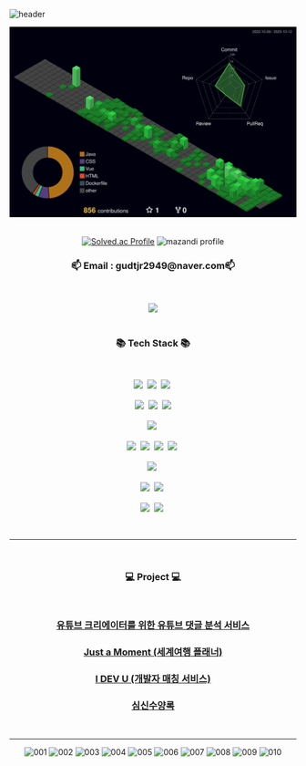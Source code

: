 ![header](https://capsule-render.vercel.app/api?type=waving&height=300&Hello&text=HyeongSeok's%20Github!&fontSize=50&color=#00a000)
<div align="center">

![](./profile-3d-contrib/profile-night-green.svg)
<br/>
<br/>

[![Solved.ac Profile](http://mazassumnida.wtf/api/v2/generate_badge?boj=gudtjr2949)](https://solved.ac/gudtjr2949/)
![mazandi profile](http://mazandi.herokuapp.com/api?handle=gudtjr2949&theme=warm)
<br/>
  
<h3 align="center">📫 Email : gudtjr2949@naver.com📫</h3>
  
<br/>
<br/>
<a href="https://velog.io/@gudtjr2949"><img src="https://img.shields.io/badge/Tech%20Blog-11B48A?style=flat-square&logo=Vimeo&logoColor=white&link=https://velog.io/@gudtjr2949"/></a>
<br/>
<br/>
  
<h3 align="center">📚 Tech Stack 📚</h3>
<br/>
<p align="center">
  <img src="https://img.shields.io/badge/Java-007396?style=flat-square&logo=Java&logoColor=white"/></a>&nbsp
  <img src="https://img.shields.io/badge/Python-3766AB?style=flat-square&logo=Python&logoColor=white"/></a>&nbsp 
  <img src="https://img.shields.io/badge/Javascript-ffb13b?style=flat-square&logo=javascript&logoColor=white"/></a>&nbsp 
  <br>
  <br>
  <img src="https://img.shields.io/badge/spring-6DB33F?style=flat-square&logo=spring&logoColor=white">&nbsp 
  <img src="https://img.shields.io/badge/springboot-6DB33F?style=flat-square&logo=springboot&logoColor=white">&nbsp 
  <img src="https://img.shields.io/badge/django-092E20?style=flat-square&logo=django&logoColor=white">
  <br>
  <br>
  <img src="https://img.shields.io/badge/Mysql-E6B91E?style=flat-square&logo=MySql&logoColor=white"/></a>&nbsp 
  <br>
  <br>
  <img src="https://img.shields.io/badge/AWS-232F3E?style=flat-square&logo=AmazonAWS&logoColor=white"/></a>&nbsp 
  <img src="https://img.shields.io/badge/Docker-2496ED?style=flat-square&logo=Docker&logoColor=white"/></a>&nbsp
  <img src="https://img.shields.io/badge/Jenkins-D24939?style=flat-square&logo=Jenkins&logoColor=white"/></a>&nbsp
  <img src="https://img.shields.io/badge/nginx-009639?style=flat-square&logo=nginx&logoColor=white">&nbsp

  <br>
  <br>
  <img src="https://img.shields.io/badge/WebRTC-333333?style=flat-square&logo=WebRTC&logoColor=white"/></a>&nbsp 
  <br>
  <br>
  <img src="https://img.shields.io/badge/apache tomcat-F8DC75?style=flat-square&logo=apachetomcat&logoColor=white">&nbsp
  <img src="https://img.shields.io/badge/vue.js-4FC08D?style=flat-square&logo=vue.js&logoColor=white">&nbsp
  <br>
  <br>
  <img src="https://img.shields.io/badge/github-181717?style=flat-square&logo=github&logoColor=white">&nbsp
  <img src="https://img.shields.io/badge/git-F05032?style=flat-square&logo=git&logoColor=white">&nbsp
</p>

<br/>

---

<br/>

<h3 align="center">💻 Project 💻</h3>
<br/>
<h3 align="center"><a href="https://github.com/gudtjr2949/Youtube_Comment_Analysis-NLP">유튜브 크리에이터를 위한 유튜브 댓글 분석 서비스</a></h3>
<h3 align="center"><a href="https://github.com/gudtjr2949/pass_final">Just a Moment (세계여행 플래너)</a></h3>
<h3 align="center"><a href="https://github.com/gudtjr2949/I-DEV-U">I DEV U (개발자 매칭 서비스)</a></h3>
<h3 align="center"><a href="https://github.com/gudtjr2949/Meditation_Diary">심신수양록</a></h3>
<br/>

---

![001](https://github.com/gudtjr2949/gudtjr2949/assets/83962223/f091e828-9aaf-49f1-8923-acbbbcf5664f)
![002](https://github.com/gudtjr2949/gudtjr2949/assets/83962223/a9fe3070-0ac4-4cc3-9897-478ab7286230)
![003](https://github.com/gudtjr2949/gudtjr2949/assets/83962223/5aff7864-b2e5-40b2-aea4-3b2557327e80)
![004](https://github.com/gudtjr2949/gudtjr2949/assets/83962223/a5b81b39-06bd-4ce3-b832-14a75f7fe87b)
![005](https://github.com/gudtjr2949/gudtjr2949/assets/83962223/2eaf9f42-fe51-45ba-95c2-df372d09ea9a)
![006](https://github.com/gudtjr2949/gudtjr2949/assets/83962223/87149d04-e504-4fe8-88fb-3180a221445d)
![007](https://github.com/gudtjr2949/gudtjr2949/assets/83962223/7110aee9-f1d5-4b64-ba4b-a4561f599037)
![008](https://github.com/gudtjr2949/gudtjr2949/assets/83962223/0f3c3f50-ec9e-4c8e-a61d-2a9b2a09cd21)
![009](https://github.com/gudtjr2949/gudtjr2949/assets/83962223/666890e2-d038-404d-9e05-fcfe0d6e9b32)
![010](https://github.com/gudtjr2949/gudtjr2949/assets/83962223/e412ef4d-8974-47c5-92f5-effb63cff193)


</div>
